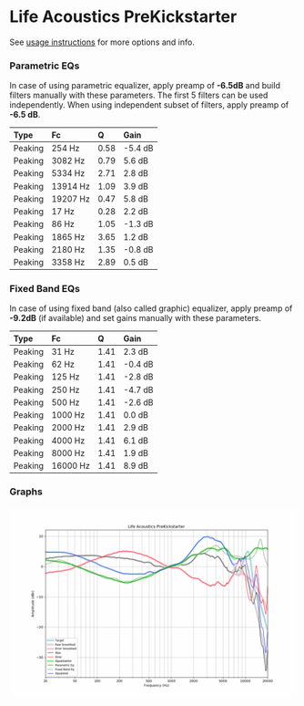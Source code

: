 # Life Acoustics PreKickstarter
See [usage instructions](https://github.com/jaakkopasanen/AutoEq#usage) for more options and info.

### Parametric EQs
In case of using parametric equalizer, apply preamp of **-6.5dB** and build filters manually
with these parameters. The first 5 filters can be used independently.
When using independent subset of filters, apply preamp of **-6.5 dB**.

| Type    | Fc       |    Q | Gain    |
|:--------|:---------|:-----|:--------|
| Peaking | 254 Hz   | 0.58 | -5.4 dB |
| Peaking | 3082 Hz  | 0.79 | 5.6 dB  |
| Peaking | 5334 Hz  | 2.71 | 2.8 dB  |
| Peaking | 13914 Hz | 1.09 | 3.9 dB  |
| Peaking | 19207 Hz | 0.47 | 5.8 dB  |
| Peaking | 17 Hz    | 0.28 | 2.2 dB  |
| Peaking | 86 Hz    | 1.05 | -1.3 dB |
| Peaking | 1865 Hz  | 3.65 | 1.2 dB  |
| Peaking | 2180 Hz  | 1.35 | -0.8 dB |
| Peaking | 3358 Hz  | 2.89 | 0.5 dB  |

### Fixed Band EQs
In case of using fixed band (also called graphic) equalizer, apply preamp of **-9.2dB**
(if available) and set gains manually with these parameters.

| Type    | Fc       |    Q | Gain    |
|:--------|:---------|:-----|:--------|
| Peaking | 31 Hz    | 1.41 | 2.3 dB  |
| Peaking | 62 Hz    | 1.41 | -0.4 dB |
| Peaking | 125 Hz   | 1.41 | -2.8 dB |
| Peaking | 250 Hz   | 1.41 | -4.7 dB |
| Peaking | 500 Hz   | 1.41 | -2.6 dB |
| Peaking | 1000 Hz  | 1.41 | 0.0 dB  |
| Peaking | 2000 Hz  | 1.41 | 2.9 dB  |
| Peaking | 4000 Hz  | 1.41 | 6.1 dB  |
| Peaking | 8000 Hz  | 1.41 | 1.9 dB  |
| Peaking | 16000 Hz | 1.41 | 8.9 dB  |

### Graphs
![](./Life%20Acoustics%20PreKickstarter.png)
